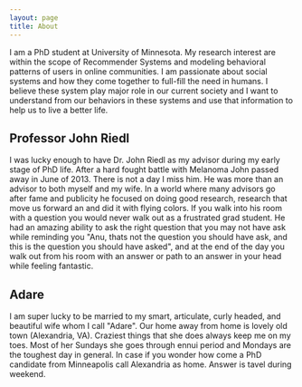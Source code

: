 ```yaml
---
layout: page
title: About
---
```


I am a PhD student at University of Minnesota. My research interest are within the scope of Recommender Systems and modeling behavioral patterns of users in online communities. I am passionate about social systems and how they come together to full-fill the need in humans. I believe these system play major role in our current society and I want to understand from our behaviors in these systems and use that information to help us to live a better life.

## Professor John Riedl

I was lucky enough to have Dr. John Riedl as my advisor during my early stage of PhD life. After a hard fought battle with Melanoma John passed away in June of 2013. There is not a day I miss him. He was more than an advisor to both myself and my wife. In a world where many advisors go after fame and publicity he focused on doing good research, research that move us forward an and did it with flying colors. If you walk into his room with a question you would never walk out as a frustrated grad student. He had an amazing ability to ask the right question that you may not have ask while reminding you "Anu, thats not the question you should have ask, and this is the question you should have asked", and at the end of the day you walk out from his room with an answer or path to an answer in your head while feeling fantastic. 

## Adare

I am super lucky to be married to my smart, articulate, curly headed, and beautiful wife whom I call "Adare". Our home away from home is lovely old town (Alexandria, VA). Craziest things that she does always keep me on my toes. Most of her Sundays she goes through ennui period and Mondays are the toughest day in general. In case if you wonder how come a PhD candidate from Minneapolis call Alexandria as home. Answer is tavel during weekend. 